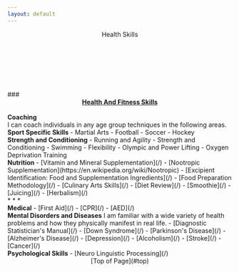 ```yaml
---
layout: default
---
```

<section>
<header>Health Skills</header><br>
<div id="top">
<ul class="nav_menu"><br>
</div>
</section>
<section>
<div id="health">
</div>
### <u><b><center>Health And Fitness Skills</u></b></center><br>
<b>Coaching</b><br>
I can coach individuals in any age group techniques in the following areas.<br>
</section>
<section>
<b>Sport Specific Skills</b>
- Martial Arts
- Football
- Soccer
- Hockey<br>
</section>
<section>
<b>Strength and Conditioning</b>
- Running and Agility
- Strength and Conditioning
- Swimming
- Flexibility
- Olympic and Power Lifting
- Oxygen Deprivation Training<br>
</section>
<section>
<b>Nutrition</b>
- [Vitamin and Mineral Supplementation](/)
- [Nootropic Supplementation](https://en.wikipedia.org/wiki/Nootropic)
- [Excipient Identification: Food and Supplementation Ingredients](/)
- [Food Preparation Methodology](/)
- [Culinary Arts Skills](/)
- [Diet Review](/)
- [Smoothie](/)
- [Juicing](/)
- [Herbalism](/)<br>
</section>
* * *
<section>
<b>Medical</b>
- [First Aid](/)
- [CPR](/)
- [AED](/)<br>
</section>
<section>
<b>Mental Disorders and Diseases</b>
I am familiar with a wide variety of health problems and how they physically manifest in real life.
- [Diagnostic Statistician's Manual](/)
- [Down Syndrome](/)
- [Parkinson's Disease](/)
- [Alzheimer's Disease](/)
- [Depression](/)
- [Alcoholism](/)
- [Stroke](/)
- [Cancer](/)<br>
<section>
</section>
<b>Psychological Skills</b>
- [Neuro Linguistic Processing](/)<br>
</section>
<section><div>
<footer><center>[Top of Page](#top)</center></footer></div></section>
